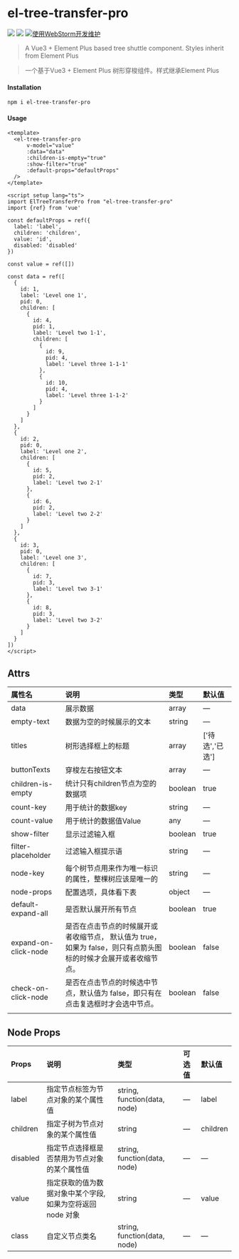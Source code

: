 # el-tree-transfer-pro

[![](https://img.shields.io/npm/v/el-tree-transfer-pro)](https://www.npmjs.com/package/el-tree-transfer-pro)
[![](https://img.shields.io/npm/l/el-tree-transfer-pro)](https://github.com/persiliao/el-tree-transfer-pro/blob/master/LICENSE)
[![使用WebStorm开发维护](https://img.shields.io/badge/WebStorm-提供支持-blue.svg)](https://www.jetbrains.com/?from=el-tree-transfer-pro)

> A Vue3 + Element Plus based tree shuttle component. Styles inherit from Element Plus

> 一个基于Vue3 + Element Plus 树形穿梭组件。样式继承Element Plus


#### Installation

```shell
npm i el-tree-transfer-pro
```

#### Usage

```vue
<template>
  <el-tree-transfer-pro
      v-model="value"
      :data="data"
      :children-is-empty="true"
      :show-filter="true"
      :default-props="defaultProps"
  />
</template>

<script setup lang="ts">
import ElTreeTransferPro from "el-tree-transfer-pro"
import {ref} from 'vue'

const defaultProps = ref({
  label: 'label',
  children: 'children',
  value: 'id',
  disabled: 'disabled'
})

const value = ref([])

const data = ref([
  {
    id: 1,
    label: 'Level one 1',
    pid: 0,
    children: [
      {
        id: 4,
        pid: 1,
        label: 'Level two 1-1',
        children: [
          {
            id: 9,
            pid: 4,
            label: 'Level three 1-1-1'
          },
          {
            id: 10,
            pid: 4,
            label: 'Level three 1-1-2'
          }
        ]
      }
    ]
  },
  {
    id: 2,
    pid: 0,
    label: 'Level one 2',
    children: [
      {
        id: 5,
        pid: 2,
        label: 'Level two 2-1'
      },
      {
        id: 6,
        pid: 2,
        label: 'Level two 2-2'
      }
    ]
  },
  {
    id: 3,
    pid: 0,
    label: 'Level one 3',
    children: [
      {
        id: 7,
        pid: 3,
        label: 'Level two 3-1'
      },
      {
        id: 8,
        pid: 3,
        label: 'Level two 3-2'
      }
    ]
  }
])
</script>
```



## Attrs

| 属性名               | 说明                                                         | 类型    | 默认值          |
| :------------------- | :----------------------------------------------------------- | :------ | :-------------- |
| data                 | 展示数据                                                     | array   | —               |
| empty-text           | 数据为空的时候展示的文本                                     | string  | —               |
| titles               | 树形选择框上的标题                                           | array   | ['待选','已选'] |
| buttonTexts          | 穿梭左右按钮文本                                             | array   | —               |
| children-is-empty    | 统计只有children节点为空的数据项                             | boolean | true            |
| count-key            | 用于统计的数据key                                            | string  | —               |
| count-value          | 用于统计的数据值Value                                        | any     | —               |
| show-filter          | 显示过滤输入框                                               | boolean | true            |
| filter-placeholder   | 过滤输入框提示语                                             | string  | —               |
| node-key             | 每个树节点用来作为唯一标识的属性，整棵树应该是唯一的         | string  | —               |
| node-props           | 配置选项，具体看下表                                         | object  | —               |
| default-expand-all   | 是否默认展开所有节点                                         | boolean | true            |
| expand-on-click-node | 是否在点击节点的时候展开或者收缩节点， 默认值为 true，如果为 false，则只有点箭头图标的时候才会展开或者收缩节点。 | boolean | false           |
| check-on-click-node  | 是否在点击节点的时候选中节点，默认值为 false，即只有在点击复选框时才会选中节点。 | boolean | false           |
|                      |                                                              |         |                 |

## Node Props

| Props    | 说明                                                      | 类型                         | 可选值 | 默认值   |
| :------- | :-------------------------------------------------------- | :--------------------------- | :----- | :------- |
| label    | 指定节点标签为节点对象的某个属性值                        | string, function(data, node) | —      | label    |
| children | 指定子树为节点对象的某个属性值                            | string                       | —      | children |
| disabled | 指定节点选择框是否禁用为节点对象的某个属性值              | string, function(data, node) | —      | —        |
| value    | 指定获取的值为数据对象中某个字段, 如果为空将返回node 对象 | string                       | —      | value    |
| class    | 自定义节点类名                                            | string, function(data, node) | —      | —        |
